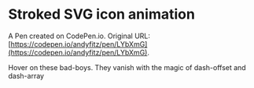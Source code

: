 # Stroked SVG icon animation

A Pen created on CodePen.io. Original URL: [https://codepen.io/andyfitz/pen/LYbXmG](https://codepen.io/andyfitz/pen/LYbXmG).

Hover on these bad-boys.  They vanish with the magic of dash-offset and dash-array